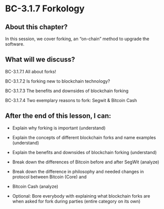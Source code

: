 # BC-3.1.7 Forkology

## About this chapter?

In this session, we cover forking, an “on-chain” method to upgrade the software. 

## What will we discuss? 

BC-3.1.7.1 All about forks!

BC-3.1.7.2 Is forking new to blockchain technology? 

BC-3.1.7.3 The benefits and downsides of blockchain forking 

BC-3.1.7.4 Two exemplary reasons to fork: Segwit & Bitcoin Cash

## After the end of this lesson, I can: 

* Explain why forking is important (understand)

* Explain the concepts of different blockchain forks and name examples (understand)

* Explain the benefits and downsides of blockchain forking (understand)

* Break down the differences of Bitcoin before and after SegWit (analyze) 

* Break down the difference in philosophy and needed changes in protocol between Bitcoin (Core) and 

* Bitcoin Cash (analyze)

* Optional: Bore everybody with explaining what blockchain forks are when asked for fork during parties (entire category on its own)

